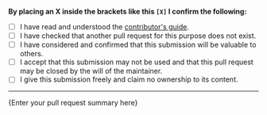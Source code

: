 **By placing an X inside the brackets like this ```[X]``` I confirm the following:**

- [ ] I have read and understood the [contributor's guide](https://github.com/monero-project/kovri/blob/master/doc/CONTRIBUTING.md).
- [ ] I have checked that another pull request for this purpose does not exist.
- [ ] I have considered and confirmed that this submission will be valuable to others.
- [ ] I accept that this submission may not be used and that this pull request may be closed by the will of the maintainer.
- [ ] I give this submission freely and claim no ownership to its content.

---

{Enter your pull request summary here}

